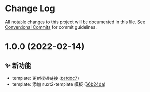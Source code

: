 # Change Log

All notable changes to this project will be documented in this file.
See [Conventional Commits](https://conventionalcommits.org) for commit guidelines.

<a name="1.0.0"></a>

# 1.0.0 (2022-02-14)


## ✨ 新功能

* template: 更新模板链接 ([bafddc7](https://github.com/GATING/gating-cli-template/commit/bafddc7))
* template: 添加 nuxt2-template 模板 ([66b24da](https://github.com/GATING/gating-cli-template/commit/66b24da))

